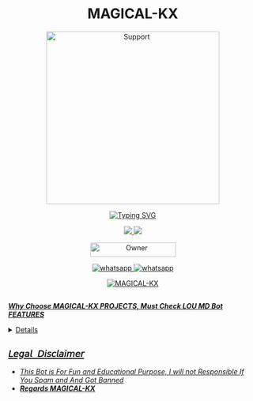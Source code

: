 
<h1 align="center"> MAGICAL-KX </h1>
</p>
<p align="center">
  <a href="https://www.youtube.com/@KentonX-tech?sub_confirmation=1">
    <img alt=Support height="350" src="https://telegra.ph/file/d72abb0d683cb48a6e1fb.jpg"> 
    </p>
    <p align="center">
<a href="https://git.io/typing-svg"><img src="https://readme-typing-svg.demolab.com?font=EB+Garamond&weight=800&size=28&duration=4000&pause=1000&random=false&width=435&lines=+KX+WELCOME+TO+THE=OFFICIAL;MULTI-DEVICE+WHATSAPP+BOT;CREATOR+THE+MAGICAL-KX;FOLLOW+ME+PLESE;DEPLOY+THE+USING+LOU+MD." alt="Typing SVG" /></a>
  </p>

<p align="center">
  <a href="https://github.com/MAGICAL-KX">
    <img src="https://img.shields.io/github/followers/MAGICAL-KX?style=flat-square&logo=github&color=black">


  <a href="https://github.com/MAGICAL-KX"> 
     <img src="https://img.shields.io/github/MAGICAL-KX?style=flat-square&logo=github&color=black">

  </a>

</p>


<p align="center">
<a href="https://github.com/MAGICAL-KX"><img title="Owner" src="https://img.shields.io/badge/OWNER-MAGICAL_KX-black?style=flat-square&logo=github&label=owner" width="173px" height="29"></a>




<p align="center"> 
    <a aria-label="Subscribe Me" href="https://www.youtube.com/KentonX-tech?sub_confirmation=1" target="_blank">
   <img alt="whatsapp" src="https://img.shields.io/badge/Subscribe My Yt-red?style=for-the-badge&logo=youtube&logoColor=white" />
    <a aria-label="Join our chats" href="https://whatsapp.com/channel/" target="_blank">
   <img alt="whatsapp" src="https://img.shields.io/badge/Join Channel-25D366?style=for-the-badge&logo=whatsapp&logoColor=white" />
   
<p align="center"><img src="https://profile-counter.glitch.me/{MAGICAL-KX}/count.svg" alt="MAGICAL-KX" :: Visitor's Count" /></p>

##
***Why Choose MAGICAL-KX PROJECTS, Must Check LOU MD Bot FEATURES***
 <details close>

***𝘽𝙊𝙏 𝙁𝙀𝘼𝙏𝙐𝙍𝙀S***
   
1. ***Memes Maker.***
2. ***Ban Protection. No whatsapp ban and Heroku ban***
3. ***Many Commands in this bot***
4. ***Huge Logo Maker Menu for this bot***
5. ***Multi-Device Supported.***
6.  ***Multi-Themes Supported.***
7.  ***Artificial Intelligence Menu.***
8.  ***Massive Anime Commands.***
9.  ***Social Downloader Commands.***
10.  ***Group Management Commands.***
   </details close>


## ```𝘓𝘦𝘨𝘢𝘭 𝘋𝘪𝘴𝘤𝘭𝘢𝘪𝘮𝘦𝘳```
- *This Bot is For Fun and Educational Purpose, I will not Responsible If You Spam and And Got Banned*
- ***Regards [MAGICAL-KX](https://github.com/MAGICAL-KX)***
